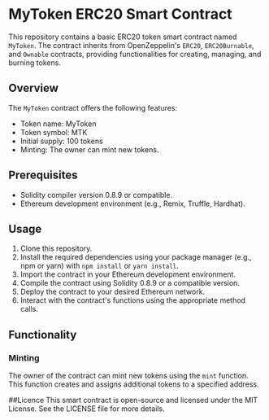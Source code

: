 # MyToken ERC20 Smart Contract

This repository contains a basic ERC20 token smart contract named `MyToken`. The contract inherits from OpenZeppelin's `ERC20`, `ERC20Burnable`, and `Ownable` contracts, providing functionalities for creating, managing, and burning tokens.

## Overview

The `MyToken` contract offers the following features:

- Token name: MyToken
- Token symbol: MTK
- Initial supply: 100 tokens
- Minting: The owner can mint new tokens.

## Prerequisites

- Solidity compiler version 0.8.9 or compatible.
- Ethereum development environment (e.g., Remix, Truffle, Hardhat).

## Usage

1. Clone this repository.
2. Install the required dependencies using your package manager (e.g., npm or yarn) with `npm install` or `yarn install`.
3. Import the contract in your Ethereum development environment.
4. Compile the contract using Solidity 0.8.9 or a compatible version.
5. Deploy the contract to your desired Ethereum network.
6. Interact with the contract's functions using the appropriate method calls.

## Functionality

### Minting

The owner of the contract can mint new tokens using the `mint` function. This function creates and assigns additional tokens to a specified address.

##Licence
This smart contract is open-source and licensed under the MIT License. See the LICENSE file for more details.


